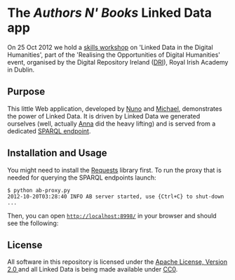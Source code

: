 # The *Authors N' Books* Linked Data app

On 25 Oct 2012 we hold a [skills workshop](http://dri.ie/skills-workshops "Skills Workshops | Digital Repository Ireland") on 'Linked Data in the Digital Humanities', part of the 'Realising the Opportunities of Digital Humanities' event, organised by the Digital Repository Ireland ([DRI](http://dri.ie/)), Royal Irish Academy in Dublin.

## Purpose
This little Web application, developed by [Nuno](http://www.dri.ie/nuno-lopes) and [Michael](http://www.dri.ie/michael-hausenblas), demonstrates the power of Linked Data. It is driven by Linked Data we generated ourselves (well, actually [Anna](http://www.deri.ie/about/team/member/anna_dabrowska/) did the heavy lifting) and is served from a dedicated [SPARQL endpoint](http://dydra.com/mhausenblas/realising-opportunities-digital-humanities/sparql).

## Installation and Usage

You might need to install the [Requests](http://docs.python-requests.org/en/latest/) library first. To run the proxy that is needed for querying the SPARQL endpoints launch:

	$ python ab-proxy.py
	2012-10-20T03:28:40 INFO AB server started, use {Ctrl+C} to shut-down ...
	
Then, you can open [`http://localhost:8998/`](http://localhost:8998/) in your browser and should see the following:


## License
All software in this repository is licensed under the [Apache License, Version 2.0 ](http://www.apache.org/licenses/LICENSE-2.0) and all Linked Data is being made available under [CC0](http://creativecommons.org/publicdomain/zero/1.0/ "Creative Commons &mdash; CC0 1.0 Universal").